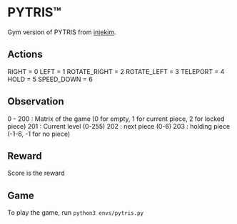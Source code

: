 # PYTRIS™

Gym version of PYTRIS from [injekim](https://github.com/injekim/PYTRIS).


## Actions
RIGHT = 0
LEFT = 1
ROTATE_RIGHT = 2
ROTATE_LEFT = 3
TELEPORT = 4
HOLD = 5
SPEED_DOWN = 6

## Observation

0 - 200 : Matrix of the game (0 for empty, 1 for current piece, 2 for locked piece)
201 : Current level (0-255)
202 : next piece (0-6)
203 : holding piece (-1-6, -1 for no piece)

## Reward

Score is the reward

## Game

To play the game, run `python3 envs/pytris.py`